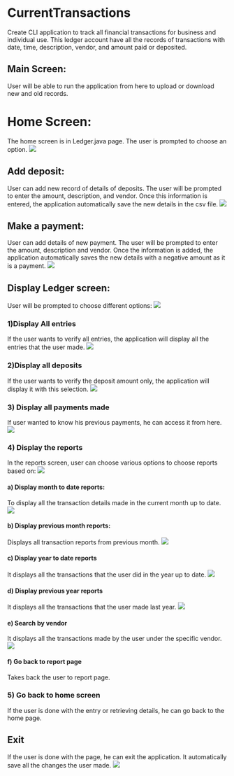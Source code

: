 # CurrentTransactions
Create CLI application to track all financial transactions for business and individual use. This ledger account have all the records of transactions with date, time, description, vendor, and amount paid or deposited.

## Main Screen:
User will be able to run the application from here to upload or download new and old records.

# Home Screen:
The home screen is in Ledger.java page. The user is prompted to choose an option.
![](C:\LearnToCode_Capstones\CurrentTransactions\Images\Home_Screen.png)
## Add deposit:
User can add new record of details of deposits. The user will be prompted to enter the amount, description, and vendor. Once this information is entered, the application automatically save the new details in the csv file. 
![](C:\LearnToCode_Capstones\CurrentTransactions\Images\Add_Deposit.png)
## Make a payment:
User can add details of new payment. The user will be prompted to enter the amount, description and vendor. Once the information is added, the application automatically saves the new details with a negative amount as it is a payment. 
![](C:\LearnToCode_Capstones\CurrentTransactions\Images\Make_Payment.png)
## Display Ledger screen:
User will be prompted to choose different options:
![](C:\LearnToCode_Capstones\CurrentTransactions\Images\Ledger_Screen.png)
### 1)Display All entries
If the user wants to verify all entries, the application will display all the entries that the user made.
![](C:\LearnToCode_Capstones\CurrentTransactions\Images\Display_All_Entries.png)
### 2)Display all deposits
If the user wants to verify the deposit amount only, the application will display it with this selection.
![](C:\LearnToCode_Capstones\CurrentTransactions\Images\Deposit_Reports.png)
### 3) Display all payments made
If user wanted to know his previous payments, he can access it from here.
![](C:\LearnToCode_Capstones\CurrentTransactions\Images\Payments_Report.png)
### 4) Display the reports
In the reports screen, user can choose various options to choose reports based on:
![](C:\LearnToCode_Capstones\CurrentTransactions\Images\Reports_screen.png)
#### a) Display month to date reports: 
To display all the transaction details made in the current month up to date.
![](C:\LearnToCode_Capstones\CurrentTransactions\Images\Month_To_Date.png)
#### b) Display previous month reports:
Displays all transaction reports from previous month.
![](C:\LearnToCode_Capstones\CurrentTransactions\Images\Previous_Month.png)
#### c) Display year to date reports
It displays all the transactions that the user did in the year up to date.
![](C:\LearnToCode_Capstones\CurrentTransactions\Images\Year_to_Date.png)
#### d) Display previous year reports
It displays all the transactions that the user made last year.
![](C:\LearnToCode_Capstones\CurrentTransactions\Images\Previous_Year.png)
#### e) Search by vendor
It displays all the transactions made by the user under the specific vendor.
![](C:\LearnToCode_Capstones\CurrentTransactions\Images\By_Vendor.png)
#### f) Go back to report page
Takes back the user to report page.
### 5) Go back to home screen
If the user is done with the entry or retrieving details, he can go back to the home page.
## Exit
If the user is done with the page, he can exit the application. It automatically save all the changes the user made.
![](C:\LearnToCode_Capstones\CurrentTransactions\Images\Exit.png)


